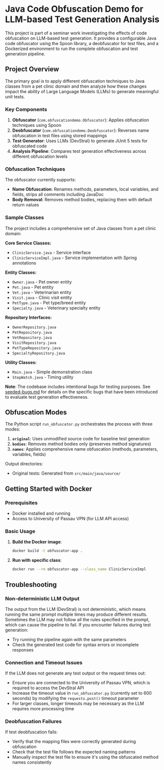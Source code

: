 # Java Code Obfuscation Demo for LLM-based Test Generation Analysis

This project is part of a seminar work investigating the effects of code obfuscation on LLM-based test generation. It provides a configurable Java code obfuscator using the Spoon library, a deobfuscator for test files, and a Dockerized environment to run the complete obfuscation and test generation pipeline.

## Project Overview

The primary goal is to apply different obfuscation techniques to Java classes from a pet clinic domain and then analyze how these changes impact the ability of Large Language Models (LLMs) to generate meaningful unit tests.

### Key Components

1. **Obfuscator** (`com.obfuscationdemo.Obfuscator`): Applies obfuscation techniques using Spoon
2. **Deobfuscator** (`com.obfuscationdemo.Deobfuscator`): Reverses name obfuscation in test files using stored mappings
3. **Test Generator**: Uses LLMs (DevStral) to generate JUnit 5 tests for obfuscated code
4. **Analysis Pipeline**: Compares test generation effectiveness across different obfuscation levels

### Obfuscation Techniques

The obfuscator currently supports:
- **Name Obfuscation**: Renames methods, parameters, local variables, and fields, strips all comments including JavaDoc
- **Body Removal**: Removes method bodies, replacing them with default return values

### Sample Classes

The project includes a comprehensive set of Java classes from a pet clinic domain:

**Core Service Classes:**
- `ClinicService.java` - Service interface
- `ClinicServiceImpl.java` - Service implementation with Spring annotations

**Entity Classes:**
- `Owner.java` - Pet owner entity
- `Pet.java` - Pet entity  
- `Vet.java` - Veterinarian entity
- `Visit.java` - Clinic visit entity
- `PetType.java` - Pet type/breed entity
- `Specialty.java` - Veterinary specialty entity

**Repository Interfaces:**
- `OwnerRepository.java`
- `PetRepository.java`
- `VetRepository.java`
- `VisitRepository.java`
- `PetTypeRepository.java`
- `SpecialtyRepository.java`

**Utility Classes:**
- `Main.java` - Simple demonstration class
- `StopWatch.java` - Timing utility

**Note**: The codebase includes intentional bugs for testing purposes. See [seeded-bugs.md](seeded-bugs.md) for details on the specific bugs that have been introduced to evaluate test generation effectiveness.

## Obfuscation Modes

The Python script `run_obfuscator.py` orchestrates the process with three modes:

1. **`original`**: Uses unmodified source code for baseline test generation
2. **`bodies`**: Removes method bodies only (preserves method signatures)
3. **`names`**: Applies comprehensive name obfuscation (methods, parameters, variables, fields)

Output directories:
- Original tests: Generated from `src/main/java/source/`

## Getting Started with Docker

### Prerequisites
- Docker installed and running
- Access to University of Passau VPN (for LLM API access)

### Basic Usage

1. **Build the Docker image**:
   ```bash
   docker build -t obfuscator-app .
   ```

2. **Run with specific class**:
   ```bash
   docker run --rm obfuscator-app --class_name ClinicServiceImpl


## Troubleshooting

### Non-deterministic LLM Output
The output from the LLM (DevStral) is not deterministic, which means running the same prompt multiple times may produce different results. Sometimes the LLM may not follow all the rules specified in the prompt, which can cause the pipeline to fail. If you encounter failures during test generation:

- Try running the pipeline again with the same parameters
- Check the generated test code for syntax errors or incomplete responses

### Connection and Timeout Issues
If the LLM does not generate any test output or the request times out:

- Ensure you are connected to the University of Passau VPN, which is required to access the DevStral API
- Increase the timeout value in `run_obfuscator.py` (currently set to 600 seconds) by modifying the `requests.post()` timeout parameter
- For larger classes, longer timeouts may be necessary as the LLM requires more processing time

### Deobfuscation Failures
If test deobfuscation fails:

- Verify that the mapping files were correctly generated during obfuscation
- Check that the test file follows the expected naming patterns
- Manually inspect the test file to ensure it's using the obfuscated method names consistently